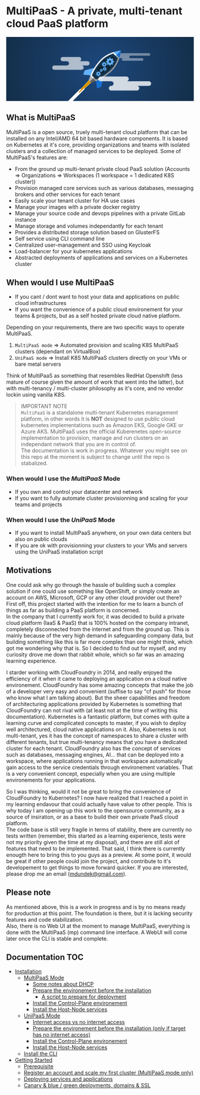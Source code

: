 # MultiPaaS - A private, multi-tenant cloud PaaS platform

![MultiPaaS Banner](./resources/banner.png)


## What is MultiPaaS

MultiPaaS is a open source, truely multi-tenant cloud platform that can be installed on any Intel/AMD 64 bit based hardware components. It is based on Kubernetes at it's core, providing organizations and teams with isolated clusters and a collection of managed services to be deployed. Some of MultiPaaS's features are:

- From the ground up multi-tenant private cloud PaaS solution (Accounts => Organizations => Workspaces (1 workspace = 1 dedicated K8S cluster))
- Provision managed core services such as various databases, messaging brokers and other services for each tenant
- Easily scale your tenant cluster for HA use cases
- Manage your images with a private docker registry
- Manage your source code and devops pipelines with a private GitLab instance
- Manage storage and volumes independantly for each tenant
- Provides a distributed storage solution based on GlusterFS
- Self service using CLI command line 
- Centralized user-management and SSO using Keycloak
- Load-balancer for your kubernetes applications
- Abstracted deployments of applications and services on a Kubernetes cluster 

## When would I use MultiPaaS

- If you cant / dont want to host your data and applications on public cloud infrastructures
- If you want the convenience of a public cloud environement for your teams & projects, but as a self hosted private cloud native platform.
  
Depending on your requirements, there are two specific ways to operate MultiPaaS. 

1. `MultiPaaS mode` => Automated provision and scaling K8S MultiPaaS clusters (dependant on VirtualBox)
2. `UniPaaS mode` => Install K8S MultiPaaS clusters directly on your VMs or bare metal servers

Think of MultiPaaS as something that resembles RedHat Openshift (less mature of course given the amount of work that went into the latter), but with multi-tenancy / multi-cluster philosophy as it's core, and no vendor lockin using vanilla K8S. 

> IMPORTANT NOTE  
> `MultiPaaS` is a standalone multi-tenant Kubernetes management platform, in other words it is __NOT__ designed to use public cloud kubernetes implementations such as Amazon EKS, Google GKE or Azure AKS. MultiPaaS uses the official Kuberenetes open-source implementation to provision, manage and run clusters on an independant network that you are in control of.  
> The documentation is work in progress. Whatever you might see on this repo at the moment is subject to change until the repo is stabalized.

### When would I use the _MultiPaaS_ Mode

- If you own and control your datacenter and network
- If you want to fully automate cluster provisionning and scaling for your teams and projects

### When would I use the _UniPaaS_ Mode

- If you want to install MultiPaaS anywhere, on your own data centers but also on public clouds
- If you are ok with provisionning your clusters to your VMs and servers using the UniPaaS installation script

## Motivations

One could ask why go through the hassle of building such a complex solution if one could use something like OpenShift, or simply create an account on AWS, Microsoft, GCP or any other cloud provider out there? First off, this project started with the intention for me to learn a bunch of things as far as building a PaaS platform is concerned.  
In the company that I currently work for, it was decided to build a private cloud platform (IaaS & PaaS) that is 100% hosted on the company intranet, completely disconnected from the internet and from the ground up. This is mainly because of the very high demand in safeguarding company data, but building something like this is far more complex than one might think, which got me wondering why that is. So I decided to find out for myself, and my curiosity drove me down that rabbit whole, which so far was an amazing learning experience.  

I starder working with CloudFoundry in 2014, and really enjoyed the efficiency of it when it came to deploying an application on a cloud native environement. CloudFoundry has some amazing concepts that make the job of a developer very easy and convenient (suffise to say "cf push" for those who know what I am talking about). But the sheer capabilities and freedom of architecturing applications provided by Kubernetes is something that CloudFoundry can not rival with (at least not at the time of writing this documentation). Kubernetes is a fantastic platform, but comes with quite a learning curve and complicated concepts to master, if you wish to deploy well architectured, cloud native applications on it. Also, Kubernetes is not multi-tenant, yes it has the concept of namespaces to share a cluster with different tenants, but true multi-tenancy means that you have a dedicated cluster for each tenant. CloudFoundry also has the concept of services such as databases, messaging engines, AI... that can be deployed into a workspace, where applications running in that workspace automatically gain access to the service credentials through environement variables. That is a very convenient concept, especially when you are using multiple environements for your applications.  

So I was thinking, would it not be great to bring the convenience of CloudFoundry to Kubernetes? I now have realized that I reached a point in my learning endavour that could actually have value to other people. This is why today I am opening up this work to the opensource community, as a source of insiration, or as a base to build their own private PaaS cloud platform.  
The code base is still very fragile in terms of stability, there are currently no tests written (remember, this started as a learning experience, tests were not my priority given the time at my disposal), and there are still alot of features that need to be implemented. That said, I think there is currently enougth here to bring this to you guys as a preview. At some point, it would be great if other people could join the project, and contribute to it's developement to get things to move forward quicker. If you are interested, please drop me an email (mdundek@gmail.com).

## Please note

As mentioned above, this is a work in progress and is by no means ready for production at this point. The foundation is there, but it is lacking security features and code stabilization.  
Also, there is no Web UI at the moment to manage MultiPaaS, everything is done with the MultiPaaS (mp) command line interface. A WebUI will come later once the CLI is stable and complete.

## Documentation TOC

* [Installation](documentation/INSTALL.md#installation)
  * [MultiPaaS Mode]()
    * [Some notes about DHCP](documentation/INSTALL.md#some-notes-about-dhcp)
    * [Prepare the environement before the installation](documentation/INSTALL.md#prepare-the-environement-before-the-installation)
      * [A script to prepare for deployment](documentation/INSTALL.md#a-script-to-prepare-for-deployment)
    * [Install the Control-Plane environement](documentation/INSTALL.md#install-the-control-plane-environement)
    * [Install the Host-Node services](documentation/INSTALL.md#install-the-host-node-services)
  * [UniPaaS Mode]()
    * [Internet access vs no internet access]()
    * [Prepare the environement before the installation (only if target has no internet access)]()
    * [Install the Control-Plane environement](documentation/INSTALL.md#install-the-control-plane-environement)
    * [Install the Host-Node services](documentation/INSTALL.md#install-the-host-node-services)
  * [Install the CLI](documentation/INSTALL.md#install-the-cli)
* [Getting Started](documentation/GETTING-STARTED.md)
  * [Prerequisite](https://github.com/mdundek/multipaas/blob/master/documentation/GETTING-STARTED.md#prerequisite)
  * [Register an account and scale my first cluster (MultiPaaS mode only)](https://github.com/mdundek/multipaas/blob/master/documentation/GETTING-STARTED.md#register-an-account-set-up--scale-my-first-cluster)
  * [Deploying services and applications](https://github.com/mdundek/multipaas/blob/master/documentation/GETTING-STARTED.md#deploying-services--applications)
  * [Canary & blue / green deployments, domains & SSL](https://github.com/mdundek/multipaas/blob/master/documentation/GETTING-STARTED.md#canary-deployments-blue--green-deployment-domain-names--ssl)

